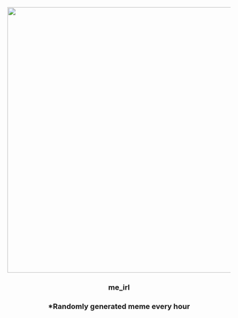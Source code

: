 <p align="center">
        <img src="https://i.redd.it/fotkix9i0gm81.png" width="600" height="600">
        </p>
        <h3 align="center">me_irl</h3>
        <h3 align="center">*Randomly generated meme every hour</h3>
    